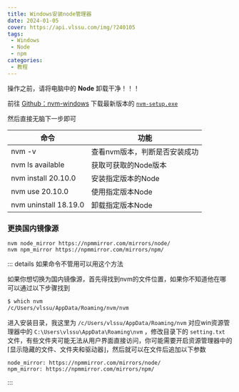 ```yaml
---
title: Windows安装node管理器
date: 2024-01-05
cover: https://api.vlssu.com/img/?240105
tags:
 - Windows
 - Node
 - npm
categories:
 - 教程
---
```


操作之前，请将电脑中的 **Node** 卸载干净！！！

前往 [Github：nvm-windows](https://github.com/coreybutler/nvm-windows/releases) 下载最新版本的 [`nvm-setup.exe`](https://github.com/coreybutler/nvm-windows/releases/latest/download/nvm-setup.exe)

然后直接无脑下一步即可

| **命令**                | **功能**           |
|-----------------------|------------------|
| nvm -v                | 查看nvm版本，判断是否安装成功 |
| nvm ls available      | 获取可获取的Node版本     |
| nvm install 20.10.0   | 安装指定版本的Node      |
| nvm use 20.10.0       | 使用指定版本Node       |
| nvm uninstall 18.19.0 | 卸载指定版本Node       |

### 更换国内镜像源

```
nvm node_mirror https://npmmirror.com/mirrors/node/
nvm npm_mirror https://npmmirror.com/mirrors/npm/
```

::: details 如果命令不管用可以用这个方法

如果你想切换为国内镜像源，首先得找到nvm的文件位置，如果你不知道他在哪可以通过以下步骤找到

```bash
$ which nvm
/c/Users/vlssu/AppData/Roaming/nvm/nvm
```

进入安装目录，我这里为 `/c/Users/vlssu/AppData/Roaming/nvm` 对应win资源管理器中的 `C:\Users\vlssu\AppData\Roaming\nvm` ，修改目录下的 `setting.txt` 文件，有些文件夹可能无法从用户界面直接访问，你可能需要开启资源管理器中的 ⌈显示隐藏的文件、文件夹和驱动器⌋，然后就可以在文件后追加以下参数

```
node_mirror: https://npmmirror.com/mirrors/node/
npm_mirror: https://npmmirror.com/mirrors/npm/
```

:::